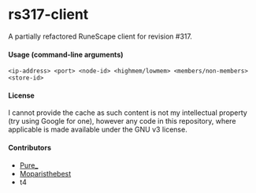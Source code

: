 rs317-client
============

A partially refactored RuneScape client for revision #317.

#### Usage (command-line arguments)
```
<ip-address> <port> <node-id> <highmem/lowmem> <members/non-members> <store-id>
```

#### License
I cannot provide the cache as such content is not my intellectual property (try using Google for one), however any code
in this repository, where applicable is made available under the GNU v3 license.

#### Contributors
* [Pure_](https://github.com/PureCS)
* [Moparisthebest](https://github.com/moparisthebest)
* t4